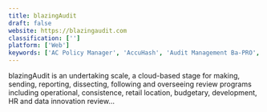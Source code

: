 ```yaml
---
title: blazingAudit
draft: false 
website: https://blazingaudit.com
classification: ['']
platform: ['Web']
keywords: ['AC Policy Manager', 'AccuHash', 'Audit Management Ba-PRO', 'AuditDesktop', 'AuditFile', 'Auvenir', 'Blueprint OneWorld', 'Blueprint RCM', 'Borealis Application', 'Business Risk Management', 'CAMS - Compliance Auditing', 'Rivo EHS Software', 'TRADEPAQ TRM', 'Veriphy', 'WolfPAC', 'iAuditor', 'riskcloud.NET']
---
```

blazingAudit is an undertaking scale, a cloud-based stage for making, sending, reporting, dissecting, following and overseeing review programs including operational, consistence, retail location, budgetary, development, HR and data innovation review…